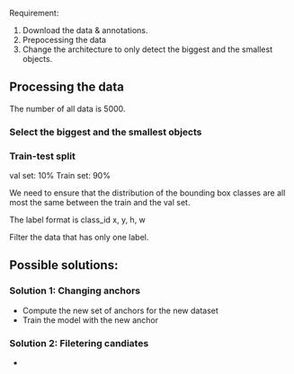 Requirement:
1. Download the data & annotations. 
2. Prepocessing the data  
3. Change the architecture to only detect the biggest and the smallest objects.

## Processing the data
The number of all data is 5000.

### Select the biggest and the smallest objects 

### Train-test split
val set: 10%
Train set: 90%

We need to ensure that the distribution of the bounding box classes are all most the same between the train and the val set.

The label format is 
class_id x, y, h, w

Filter the data that has only one label. 




## Possible solutions:
### Solution 1: Changing anchors
- Compute the new set of anchors for the new dataset
- Train the model with the new anchor

### Solution 2: Filetering candiates
- 
